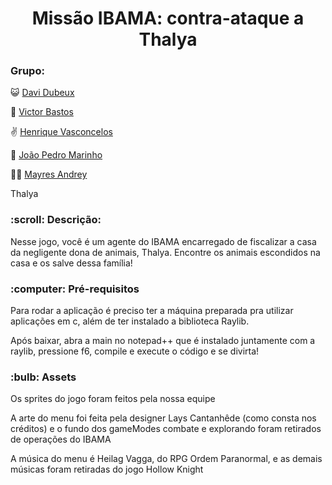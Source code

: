 <h1 align="center">Missão IBAMA: contra-ataque a Thalya</h1>

  <h3 id="grupo">Grupo:</h2>
  <p> 😺 <a href="https://github.com/DaviDubeux">Davi Dubeux</a><p>
  <p> 🦡 <a href="https://github.com/vbmp2">Victor Bastos<a><p>
  <p> ✌️ <a href="https://github.com/henvv-cin">Henrique Vasconcelos<a></p>
  <p> 💪 <a href="https://github.com/joaopedromarinho">João Pedro Marinho</a></p>
  <p> 🏳️‍⚧️ <a href="https://github.com/mayres-2">Mayres Andrey</a></p>
  <p> Thalya </p>
  

 <h3 id="descricao">:scroll: Descrição:</h3>
 <p>Nesse jogo, você é um agente do IBAMA encarregado de fiscalizar a casa da negligente dona de animais, Thalya. Encontre os animais escondidos na casa e os salve dessa família!</p>


 <h3 id="Pre">:computer: Pré-requisitos</h3>
 <p>Para rodar a aplicação é preciso ter a máquina preparada pra utilizar aplicações em c, além de ter instalado a biblioteca Raylib.</P>
 <p>Após baixar, abra a main no notepad++ que é instalado juntamente com a raylib, pressione f6, compile e execute o código e se divirta!<p>
 
  <h3 id="Referencias:">:bulb: Assets</h3>
  <p>Os sprites do jogo foram feitos pela nossa equipe</p>
  <P>A arte do menu foi feita pela designer Lays Cantanhêde (como consta nos créditos) e o fundo dos gameModes combate e explorando foram retirados de operações do IBAMA</p>
  <p>A música do menu é Heilag Vagga, do RPG Ordem Paranormal, e as demais músicas foram retiradas do jogo Hollow Knight</p>